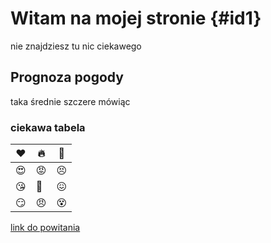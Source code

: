 # Witam na mojej stronie {#id1}
nie znajdziesz tu nic ciekawego
## Prognoza pogody
taka średnie szczere mówiąc
### ciekawa tabela
|:heart:|:fire:|:shit:|
|-------|------|------|
|:heart_eyes:|:rage:|:persevere:|
|:kissing_heart:|:imp:|:confounded:|
|:smirk:|:angry:|:dizzy_face:|


[link do powitania](#id1)

